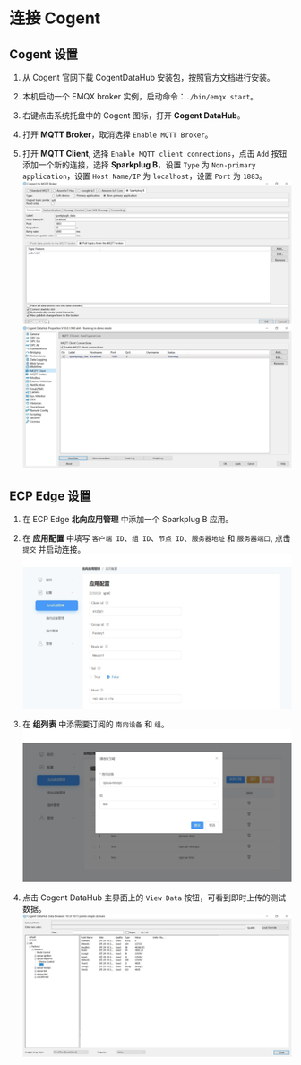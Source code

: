 # 连接 Cogent

## Cogent 设置

1. 从 Cogent 官网下载 CogentDataHub 安装包，按照官方文档进行安装。

2. 本机启动一个 EMQX broker 实例，启动命令：`./bin/emqx start`。

3. 右键点击系统托盘中的 Cogent 图标，打开 **Cogent DataHub**。

4. 打开 **MQTT Broker**，取消选择 `Enable MQTT Broker`。

5. 打开 **MQTT Client**, 选择 `Enable MQTT client connections`，点击 `Add` 按钮添加一个新的连接，选择 **Sparkplug B**，设置 `Type` 为 `Non-primary application`，设置 `Host Name/IP` 为 `localhost`，设置 `Port` 为 `1883`。
![cogent1](./assets/cogent1.jpg)
![cogent2](./assets/cogent2.jpg)

## ECP Edge 设置

1. 在 ECP Edge **北向应用管理** 中添加一个 Sparkplug B 应用。

2. 在 **应用配置** 中填写 `客户端 ID`、`组 ID`、`节点 ID`、`服务器地址` 和 `服务器端口`, 点击 `提交` 并启动连接。
![ignition2](./assets/ignition2.jpg)

3. 在 **组列表** 中添需要订阅的 `南向设备` 和 `组`。
![ignition3](./assets/ignition3.jpg)

4. 点击 Cogent DataHub 主界面上的 `View Data` 按钮，可看到即时上传的测试数据。
![cogent3](./assets/cogent3.jpg)
